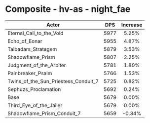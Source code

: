 # Composite - hv-as - night_fae
| Actor | DPS | Increase |
|---|:---:|:---:|
|Eternal_Call_to_the_Void|5977|5.25%|
|Echo_of_Eonar|5955|4.87%|
|Talbadars_Stratagem|5879|3.53%|
|Shadowflame_Prism|5807|2.25%|
|Judgment_of_the_Arbiter|5781|1.80%|
|Painbreaker_Psalm|5766|1.53%|
|Twins_of_the_Sun_Priestess_Conduit_7|5725|0.82%|
|Sephuzs_Proclamation|5692|0.24%|
|Base|5679|0.00%|
|Third_Eye_of_the_Jailer|5679|0.00%|
|Shadowflame_Prism_Conduit_7|5659|-0.34%|
